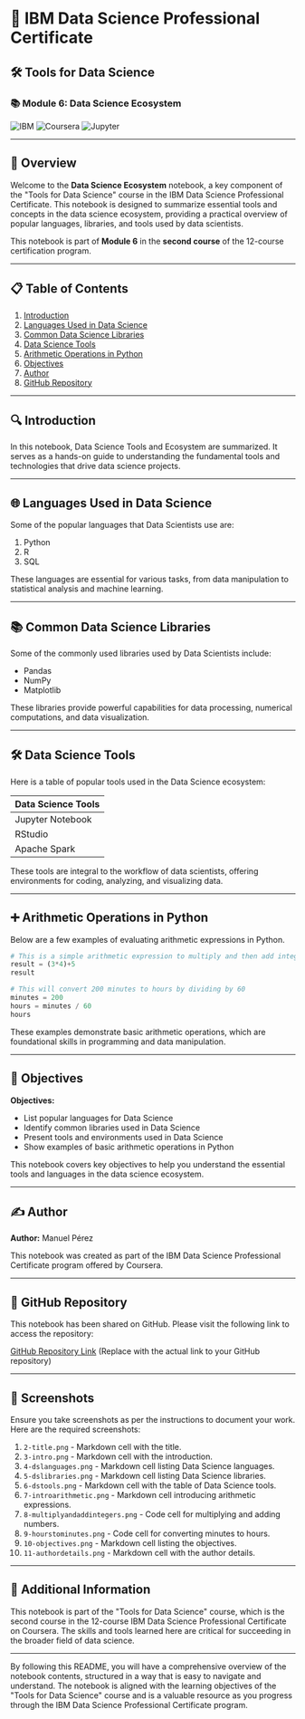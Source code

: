 # 🧠 IBM Data Science Professional Certificate  
## 🛠️ Tools for Data Science  
### 📚 Module 6: Data Science Ecosystem

![IBM](https://img.shields.io/badge/IBM-Data%20Science-blue) ![Coursera](https://img.shields.io/badge/Coursera-Online%20Course-blue) ![Jupyter](https://img.shields.io/badge/Jupyter-Notebook-orange)

---

## 📄 Overview

Welcome to the **Data Science Ecosystem** notebook, a key component of the "Tools for Data Science" course in the IBM Data Science Professional Certificate. This notebook is designed to summarize essential tools and concepts in the data science ecosystem, providing a practical overview of popular languages, libraries, and tools used by data scientists.

This notebook is part of **Module 6** in the **second course** of the 12-course certification program.

---

## 📋 Table of Contents

1. [Introduction](#introduction)
2. [Languages Used in Data Science](#languages-used-in-data-science)
3. [Common Data Science Libraries](#common-data-science-libraries)
4. [Data Science Tools](#data-science-tools)
5. [Arithmetic Operations in Python](#arithmetic-operations-in-python)
6. [Objectives](#objectives)
7. [Author](#author)
8. [GitHub Repository](#github-repository)

---

## 🔍 Introduction

In this notebook, Data Science Tools and Ecosystem are summarized. It serves as a hands-on guide to understanding the fundamental tools and technologies that drive data science projects.

---

## 🌐 Languages Used in Data Science

Some of the popular languages that Data Scientists use are:

1. Python
2. R
3. SQL

These languages are essential for various tasks, from data manipulation to statistical analysis and machine learning.

---

## 📚 Common Data Science Libraries

Some of the commonly used libraries used by Data Scientists include:

- Pandas
- NumPy
- Matplotlib

These libraries provide powerful capabilities for data processing, numerical computations, and data visualization.

---

## 🛠️ Data Science Tools

Here is a table of popular tools used in the Data Science ecosystem:

| Data Science Tools |
|--------------------|
| Jupyter Notebook   |
| RStudio            |
| Apache Spark       |

These tools are integral to the workflow of data scientists, offering environments for coding, analyzing, and visualizing data.

---

## ➕ Arithmetic Operations in Python

Below are a few examples of evaluating arithmetic expressions in Python.

```python
# This is a simple arithmetic expression to multiply and then add integers
result = (3*4)+5
result
```

```python
# This will convert 200 minutes to hours by dividing by 60
minutes = 200
hours = minutes / 60
hours
```

These examples demonstrate basic arithmetic operations, which are foundational skills in programming and data manipulation.

---

## 🎯 Objectives

**Objectives:**

- List popular languages for Data Science
- Identify common libraries used in Data Science
- Present tools and environments used in Data Science
- Show examples of basic arithmetic operations in Python

This notebook covers key objectives to help you understand the essential tools and languages in the data science ecosystem.

---

## ✍️ Author

**Author:** Manuel Pérez

This notebook was created as part of the IBM Data Science Professional Certificate program offered by Coursera.

---

## 📂 GitHub Repository

This notebook has been shared on GitHub. Please visit the following link to access the repository:

[GitHub Repository Link](#) (Replace with the actual link to your GitHub repository)

---

## 📸 Screenshots

Ensure you take screenshots as per the instructions to document your work. Here are the required screenshots:

1. `2-title.png` - Markdown cell with the title.
2. `3-intro.png` - Markdown cell with the introduction.
3. `4-dslanguages.png` - Markdown cell listing Data Science languages.
4. `5-dslibraries.png` - Markdown cell listing Data Science libraries.
5. `6-dstools.png` - Markdown cell with the table of Data Science tools.
6. `7-introarithmetic.png` - Markdown cell introducing arithmetic expressions.
7. `8-multiplyandaddintegers.png` - Code cell for multiplying and adding numbers.
8. `9-hourstominutes.png` - Code cell for converting minutes to hours.
9. `10-objectives.png` - Markdown cell listing the objectives.
10. `11-authordetails.png` - Markdown cell with the author details.

---

## 🔗 Additional Information

This notebook is part of the "Tools for Data Science" course, which is the second course in the 12-course IBM Data Science Professional Certificate on Coursera. The skills and tools learned here are critical for succeeding in the broader field of data science.

---

By following this README, you will have a comprehensive overview of the notebook contents, structured in a way that is easy to navigate and understand. The notebook is aligned with the learning objectives of the "Tools for Data Science" course and is a valuable resource as you progress through the IBM Data Science Professional Certificate program.
